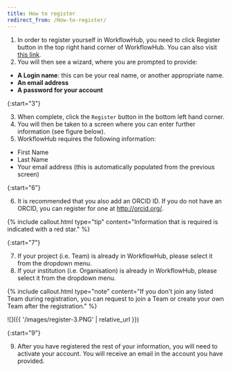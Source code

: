 ```yaml
---
title: How to register
redirect_from: /How-to-register/
---
```



1. In order to register yourself in WorkflowHub, you need to click Register button in the top right hand corner of WorkflowHub. You can also visit [this link](https://workflowhub.eu/signup).
2. You will then see a wizard, where you are prompted to provide:

* **A Login name**: this can be your real name, or another appropriate name.
* **An email address**
* **A password for your account** 

{:start="3"}

3. When complete, click the `Register` button in the bottom left hand corner.
4. You will then be taken to a screen where you can enter further information (see figure below). 
5. WorkflowHub requires the following information:
  * First Name
  * Last Name
  * Your email address (this is automatically populated from the previous screen)

{:start="6"}

6. It is recommended that you also add an ORCID ID. If you do not have an ORCID, you can register for one at <http://orcid.org/>.

{% include callout.html type="tip" content="Information that is required is indicated with a red star." %}

{:start="7"}

7. If your project (i.e. Team) is already in WorkflowHub, please select it from the dropdown menu. 
8. If your institution (i.e. Organisation) is already in WorkflowHub, please select it from the dropdown menu.

{% include callout.html type="note" content="If you don't join any listed Team during registration, you can request to join a Team or create your own Team after the registration." %}

![]({{ '/images/register-3.PNG' | relative_url }}) 

{:start="9"}

9. After you have registered the rest of your information, you will need to activate your account. You will receive an email in the account you have provided.
